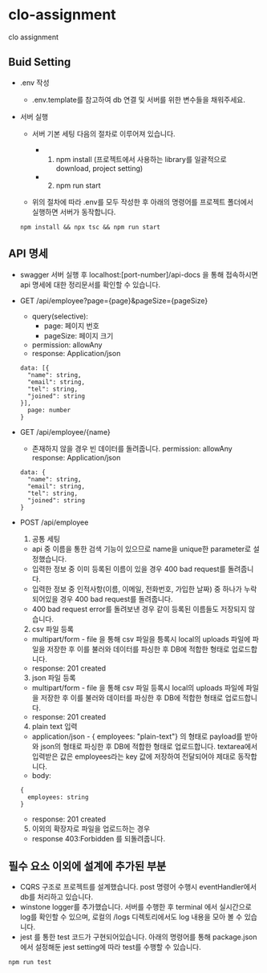 # clo-assignment
clo assignment


## Buid Setting
+ .env 작성
  + .env.template를 참고하여 db 연결 및 서버를 위한 변수들을 채워주세요. 

+ 서버 실행
  + 서버 기본 세팅
    다음의 절차로 이루어져 있습니다.
    + 1. npm install (프로젝트에서 사용하는 library를 일괄적으로 download, project setting) 
    + 2. npm run start
    
  + 위의 절차에 따라 .env를 모두 작성한 후 아래의 명령어를 프로젝트 폴더에서 실행하면 서버가 동작합니다.
  ```
  npm install && npx tsc && npm run start
  ```
  
## API 명세
+ swagger
  서버 실행 후 localhost:[port-number]/api-docs 을 통해 접속하시면 api 명세에 대한 정리문서를 확인할 수 있습니다.

+ GET /api/employee?page={page}&pageSize={pageSize}
  + query(selective):
    + page: 페이지 번호
    + pageSize: 페이지 크기
  + permission: allowAny
  + response: Application/json
  ```
  data: [{
    "name": string,
    "email": string,
    "tel": string,
    "joined": string
  }],
    page: number
  }
  ```

+ GET /api/employee/{name}
  - 존재하지 않을 경우 빈 데이터를 돌려줍니다.
  permission: allowAny
  response: Application/json
  ```
  data: {
    "name": string,
    "email": string,
    "tel": string,
    "joined": string
  }
  ```

+ POST /api/employee
  1) 공통 세팅
    - api 중 이름을 통한 검색 기능이 있으므로 name을 unique한 parameter로 설정했습니다.
    - 입력한 정보 중 이미 등록된 이름이 있을 경우 400 bad request를 돌려줍니다.
    - 입력한 정보 중 인적사항(이름, 이메일, 전화번호, 가입한 날짜) 중 하나가 누락되어있을 경우 400 bad request를 돌려줍니다.
    - 400 bad request error를 돌려보낸 경우 같이 등록된 이름들도 저장되지 않습니다.
  2) csv 파일 등록
    - multipart/form - file 을 통해 csv 파일을 틍록시 local의 uploads 파일에 파일을 저장한 후 이를 불러와 데이터를 파싱한 후 DB에 적합한 형태로 업로드합니다.
    - response: 201 created
    
  3) json 파일 등록
    - multipart/form - file 을 통해 csv 파일 등록시 local의 uploads 파일에 파일을 저장한 후 이를 불러와 데이터를 파싱한 후 DB에 적합한 형태로 업로드합니다.
    - response: 201 created
  
  4) plain text 입력
    - application/json - { employees: "plain-text"} 의 형태로 payload를 받아와 json의 형태로 파싱한 후 DB에 적합한 형태로 업로드합니다. textarea에서 입력받은 값은 employees라는 key 값에 저장하여 전달되어야 제대로 동작합니다.
    - body:
    ```
    {
      employees: string
    }
    ```
    - response: 201 created
  5) 이외의 확장자로 파일을 업로드하는 경우
    - response 403:Forbidden 를 되돌려줍니다.

  

## 필수 요소 이외에 설계에 추가된 부분
+ CQRS 구조로 프로젝트를 설계했습니다. post 명령어 수행시 eventHandler에서 db를 처리하고 있습니다.
+ winstone logger를 추가했습니다. 서버를 수행한 후 terminal 에서 실시간으로 log를 확인할 수 있으며, 로컬의 /logs 디렉토리에서도 log 내용을 모아 볼 수 있습니다.
+ jest 를 통한 test 코드가 구현되어있습니다. 아래의 명령어를 통해 package.json 에서 설정해둔 jest setting에 따라 test를 수행할 수 있습니다.
```
npm run test
```
